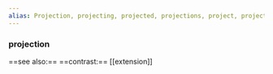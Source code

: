 ```yaml
---
alias: Projection, projecting, projected, projections, project, projects
---
```

### projection
==see also:== 
==contrast:== [[extension]]
